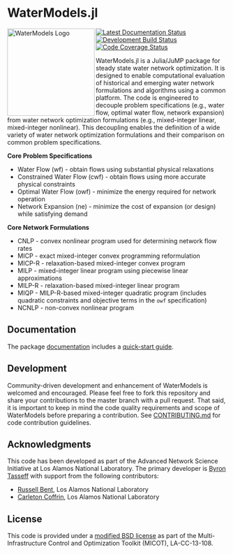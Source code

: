 # WaterModels.jl
<img src="https://lanl-ansi.github.io/WaterModels.jl/dev/assets/logo.svg" align="left" width="200" alt="WaterModels Logo">

<a href="https://lanl-ansi.github.io/WaterModels.jl/latest/"><img align="top" src="https://img.shields.io/badge/docs-latest-blue.svg" alt="Latest Documentation Status"></a> <a href="https://travis-ci.org/lanl-ansi/WaterModels.jl"><img src="https://travis-ci.org/lanl-ansi/WaterModels.jl.svg?branch=master" align="top" alt="Development Build Status"></a> <a href="https://codecov.io/gh/lanl-ansi/WaterModels.jl"><img align="top" src="https://codecov.io/gh/lanl-ansi/WaterModels.jl/branch/master/graph/badge.svg" alt="Code Coverage Status"></a>

WaterModels.jl is a Julia/JuMP package for steady state water network optimization.
It is designed to enable computational evaluation of historical and emerging water network formulations and algorithms using a common platform.
The code is engineered to decouple problem specifications (e.g., water flow, optimal water flow, network expansion) from water network optimization formulations (e.g., mixed-integer linear, mixed-integer nonlinear).
This decoupling enables the definition of a wide variety of water network optimization formulations and their comparison on common problem specifications.

**Core Problem Specifications**
* Water Flow (wf) - obtain flows using substantial physical relaxations
* Constrained Water Flow (cwf) - obtain flows using more accurate physical constraints
* Optimal Water Flow (owf) - minimize the energy required for network operation
* Network Expansion (ne) - minimize the cost of expansion (or design) while satisfying demand

**Core Network Formulations**
* CNLP - convex nonlinear program used for determining network flow rates
* MICP - exact mixed-integer convex programming reformulation
* MICP-R - relaxation-based mixed-integer convex program
* MILP - mixed-integer linear program using piecewise linear approximations
* MILP-R - relaxation-based mixed-integer linear program
* MIQP - MILP-R-based mixed-integer quadratic program (includes quadratic constraints and objective terms in the `owf` specification)
* NCNLP - non-convex nonlinear program

## Documentation
The package [documentation](https://lanl-ansi.github.io/WaterModels.jl/latest/) includes a [quick-start guide](https://lanl-ansi.github.io/WaterModels.jl/latest/quickguide.html).

## Development
Community-driven development and enhancement of WaterModels is welcomed and encouraged.
Please feel free to fork this repository and share your contributions to the master branch with a pull request.
That said, it is important to keep in mind the code quality requirements and scope of WaterModels before preparing a contribution.
See [CONTRIBUTING.md](https://github.com/lanl-ansi/WaterModels.jl/blob/master/CONTRIBUTING.md) for code contribution guidelines.

## Acknowledgments
This code has been developed as part of the Advanced Network Science Initiative at Los Alamos National Laboratory.
The primary developer is [Byron Tasseff](https://github.com/tasseff) with support from the following contributors:
- [Russell Bent](https://github.com/rb004f), Los Alamos National Laboratory
- [Carleton Coffrin](https://github.com/ccoffrin), Los Alamos National Laboratory

## License
This code is provided under a [modified BSD license](https://github.com/lanl-ansi/WaterModels.jl/blob/master/LICENSE.md) as part of the Multi-Infrastructure Control and Optimization Toolkit (MICOT), LA-CC-13-108.
